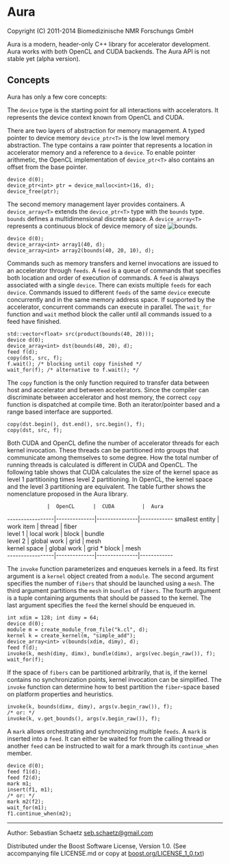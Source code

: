 # Aura

Copyright (C) 2011-2014 Biomedizinische NMR Forschungs GmbH


Aura is a modern, header-only C++ library for accelerator development. Aura 
works with both OpenCL and CUDA backends. The Aura API is not stable yet (alpha
version).

## Concepts

Aura has only a few core concepts:

The `device` type is the starting point for all interactions with accelerators. It represents the device context known from OpenCL and CUDA. 

There are two layers of abstraction for memory management. A typed pointer to device memory `device_ptr<T>` is the low level memory abstraction. The type contains a raw pointer that represents a location in accelerator memory and a reference to a `device`. To enable pointer arithmetic, the OpenCL implementation of `device_ptr<T>` also contains an offset from the base pointer.

~~~{.cpp}
device d(0);
device_ptr<int> ptr = device_malloc<int>(16, d);
device_free(ptr);
~~~

The second memory management layer provides containers. A `device_array<T>` extends the `device_ptr<T>` type with the `bounds` type. `bounds` defines a multidimensional discrete space. A `device_array<T>` represents a continuous block of device memory of size ![bounds](https://raw.github.com/sschaetz/aura/develop/doc/bounds_formula.png).

~~~{.cpp}
device d(0);
device_array<int> array1(40, d);
device_array<int> array2(bounds(40, 20, 10), d);
~~~

Commands such as memory transfers and kernel invocations are issued to an accelerator through `feeds`. A `feed` is a queue of commands that specifies both location and order of execution of commands. A `feed` is always associated with a single `device`. There can exists multiple `feeds` for each `device`. Commands issued to different `feeds` of the same `device` execute concurrently and in the same memory address space. If supported by the accelerator, concurrent commands can execute in parallel. The `wait_for` function and `wait` method block the caller until all commands issued to a feed have finished.

~~~{.cpp}
std::vector<float> src(product(bounds(40, 20)));
device d(0);
device_array<int> dst(bounds(40, 20), d);
feed f(d);
copy(dst, src, f);
f.wait(); /* blocking until copy finished */
wait_for(f); /* alternative to f.wait(); */
~~~

The `copy` function is the only function required to transfer data between host and accelerator and between accelerators. Since the compiler can discriminate between accelerator and host memory, the correct `copy` function is dispatched at compile time. Both an iterator/pointer based and a range based interface are supported.

~~~{.cpp}
copy(dst.begin(), dst.end(), src.begin(), f);
copy(dst, src, f);
~~~

Both CUDA and OpenCL define the number of accelerator threads for each kernel invocation. These threads can be partitioned into groups that communicate among themselves to some degree. How the total number of running threads is calculated is different in CUDA and OpenCL. The following table shows that CUDA calculates the size of the kernel space as level 1 partitioning times level 2 partitioning. In OpenCL, the kernel space and the level 3 partitioning are equivalent. The table further shows the nomenclature proposed in the Aura library. 

                 |  OpenCL      |  CUDA         |  Aura 
-----------------|--------------|---------------|------------
 smallest entity |  work item   |  thread       |  fiber    
 level 1         |  local work  |  block        |  bundle   
 level 2         |  global work |  grid         |  mesh     
 kernel space    |  global work |  grid * block |  mesh      
-----------------|--------------|---------------|------------



The `invoke` function parameterizes and enqueues kernels in a feed. Its first argument is a `kernel` object created from a `module`. The second argument specifies the number of `fibers` that should be launched using a `mesh`. The third argument partitions the `mesh` in `bundles` of `fibers`. The fourth argument is a tuple
containing arguments that should be passed to the kernel. The last argument specifies the `feed` the kernel should be enqueued in.

~~~{.cpp}
int xdim = 128; int dimy = 64;
device d(0);
module m = create_module_from_file("k.cl", d);
kernel k = create_kernel(m, "simple_add");
device_array<int> v(bounds(xdim, dimy), d);
feed f(d);
invoke(k, mesh(dimy, dimx), bundle(dimx), args(vec.begin_raw()), f); 
wait_for(f);
~~~

If the space of `fibers` can be partitioned arbitrarily, that is, if the kernel contains no synchronization points, kernel invocation can be simplified. The `invoke` function can determine how to best partition the `fiber`-space based on platform properties and heuristics.

~~~{.cpp}
invoke(k, bounds(dimx, dimy), args(v.begin_raw()), f);
/* or: */
invoke(k, v.get_bounds(), args(v.begin_raw()), f);
~~~

A `mark` allows orchestrating and synchronizing multiple `feeds`. A `mark` is inserted into a `feed`. It can either be waited for from the calling thread or another `feed` can be instructed to wait for a mark through its `continue_when` member.

~~~{.cpp}
device d(0);  
feed f1(d);
feed f2(d);
mark m1;
insert(f1, m1);
/* or: */
mark m2(f2);
wait_for(m1);
f1.continue_when(m2);
~~~


----------------------------

Author: Sebastian Schaetz <seb.schaetz@gmail.com>

Distributed under the Boost Software License, Version 1.0.
(See accompanying file LICENSE.md or copy at 
[boost.org/LICENSE_1_0.txt](http://www.boost.org/LICENSE_1_0.txt "boost.org/LICENSE_1_0.txt"))



